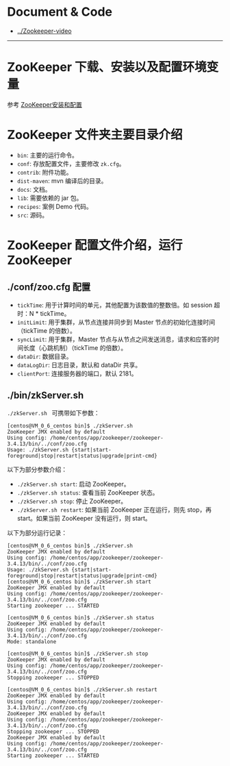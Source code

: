 
# Document & Code

* [../Zookeeper-video](https://github.com/zozospider/note/blob/master/distributed/ZooKeeper/ZooKeeper-video.md)

---

# ZooKeeper 下载、安装以及配置环境变量

参考 [ZooKeeper安装和配置](https://www.jianshu.com/p/de90172ea680)

# ZooKeeper 文件夹主要目录介绍

* `bin`: 主要的运行命令。
* `conf`: 存放配置文件，主要修改 `zk.cfg`。
* `contrib`: 附件功能。
* `dist-maven`: mvn 编译后的目录。
* `docs`: 文档。
* `lib`: 需要依赖的 jar 包。
* `recipes`: 案例 Demo 代码。
* `src`: 源码。

# ZooKeeper 配置文件介绍，运行 ZooKeeper

## ./conf/zoo.cfg 配置

* `tickTime`: 用于计算时间的单元，其他配置为该数值的整数倍。如 session 超时：N * tickTime。
* `initLimit`: 用于集群，从节点连接并同步到 Master 节点的初始化连接时间（tickTime 的倍数）。
* `syncLimit`: 用于集群，Master 节点与从节点之间发送消息，请求和应答的时间长度（心跳机制）（tickTime 的倍数）。
* `dataDir`: 数据目录。
* `dataLogDir`: 日志目录，默认和 dataDir 共享。
* `clientPort`: 连接服务器的端口，默认 2181。

## ./bin/zkServer.sh

`./zkServer.sh ` 可携带如下参数：
```
[centos@VM_0_6_centos bin]$ ./zkServer.sh
ZooKeeper JMX enabled by default
Using config: /home/centos/app/zookeeper/zookeeper-3.4.13/bin/../conf/zoo.cfg
Usage: ./zkServer.sh {start|start-foreground|stop|restart|status|upgrade|print-cmd}
```

以下为部分参数介绍：
* `./zkServer.sh start`: 启动 ZooKeeper。
* `./zkServer.sh status`: 查看当前 ZooKeeper 状态。
* `./zkServer.sh stop`: 停止 ZooKeeper。
* `./zkServer.sh restart`: 如果当前 ZooKeeper 正在运行，则先 stop，再 start。如果当前 ZooKeeper 没有运行，则 start。

以下为部分运行记录：
```
[centos@VM_0_6_centos bin]$ ./zkServer.sh
ZooKeeper JMX enabled by default
Using config: /home/centos/app/zookeeper/zookeeper-3.4.13/bin/../conf/zoo.cfg
Usage: ./zkServer.sh {start|start-foreground|stop|restart|status|upgrade|print-cmd}
[centos@VM_0_6_centos bin]$ ./zkServer.sh start
ZooKeeper JMX enabled by default
Using config: /home/centos/app/zookeeper/zookeeper-3.4.13/bin/../conf/zoo.cfg
Starting zookeeper ... STARTED
```
```
[centos@VM_0_6_centos bin]$ ./zkServer.sh status
ZooKeeper JMX enabled by default
Using config: /home/centos/app/zookeeper/zookeeper-3.4.13/bin/../conf/zoo.cfg
Mode: standalone
```
```
[centos@VM_0_6_centos bin]$ ./zkServer.sh stop
ZooKeeper JMX enabled by default
Using config: /home/centos/app/zookeeper/zookeeper-3.4.13/bin/../conf/zoo.cfg
Stopping zookeeper ... STOPPED
```
```
[centos@VM_0_6_centos bin]$ ./zkServer.sh restart
ZooKeeper JMX enabled by default
Using config: /home/centos/app/zookeeper/zookeeper-3.4.13/bin/../conf/zoo.cfg
ZooKeeper JMX enabled by default
Using config: /home/centos/app/zookeeper/zookeeper-3.4.13/bin/../conf/zoo.cfg
Stopping zookeeper ... STOPPED
ZooKeeper JMX enabled by default
Using config: /home/centos/app/zookeeper/zookeeper-3.4.13/bin/../conf/zoo.cfg
Starting zookeeper ... STARTED
```


